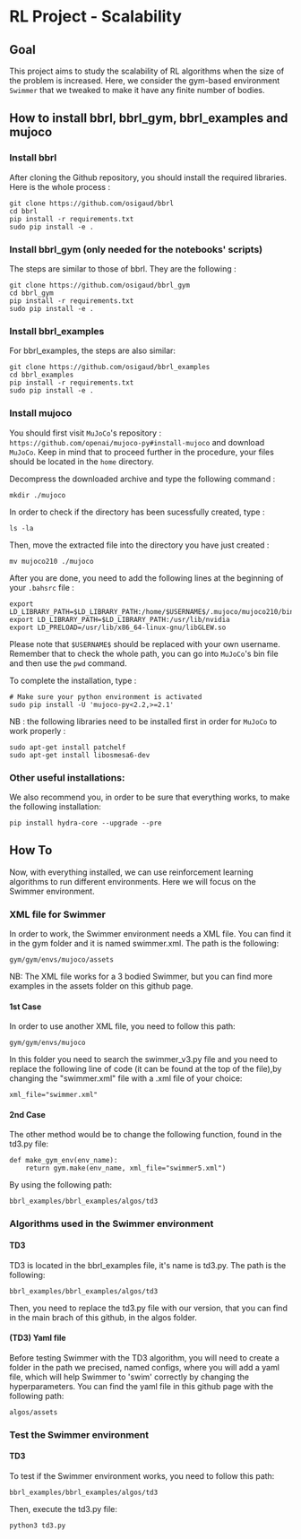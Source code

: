 # RL Project - Scalability

## Goal

This project aims to study the scalability of RL algorithms when the size of the problem is increased. Here, we consider the gym-based environment `Swimmer` that we tweaked to make it have any finite number of bodies.

## How to install bbrl, bbrl_gym, bbrl_examples and mujoco
### Install bbrl

After cloning the Github repository, you should install the required libraries. Here is the whole process :
```
git clone https://github.com/osigaud/bbrl
cd bbrl
pip install -r requirements.txt
sudo pip install -e .
```


### Install bbrl_gym (only needed for the notebooks' scripts)

The steps are similar to those of bbrl. They are the following :
```
git clone https://github.com/osigaud/bbrl_gym
cd bbrl_gym
pip install -r requirements.txt
sudo pip install -e .
```

### Install bbrl_examples
For bbrl_examples, the steps are also similar:
```
git clone https://github.com/osigaud/bbrl_examples
cd bbrl_examples
pip install -r requirements.txt
sudo pip install -e .
```

### Install mujoco

You should first visit `MuJoCo`'s repository : `https://github.com/openai/mujoco-py#install-mujoco` and download `MuJoCo`. Keep in mind that to proceed further in the procedure, your files should be located in the `home` directory.

Decompress the downloaded archive and type the following command : 
```
mkdir ./mujoco
```

In order to check if the directory has been sucessfully created, type :
```
ls -la
```

Then, move the extracted file into the directory you have just created :
```
mv mujoco210 ./mujoco
```

After you are done, you need to add the following lines at the beginning of your `.bahsrc` file :
```
export LD_LIBRARY_PATH=$LD_LIBRARY_PATH:/home/$USERNAME$/.mujoco/mujoco210/bin
export LD_LIBRARY_PATH=$LD_LIBRARY_PATH:/usr/lib/nvidia
export LD_PRELOAD=/usr/lib/x86_64-linux-gnu/libGLEW.so
```

Please note that `$USERNAME$` should be replaced with your own username. Remember that to check the whole path, you can go into `MuJoCo`'s bin file and then use the `pwd` command.

To complete the installation, type :
```
# Make sure your python environment is activated
sudo pip install -U 'mujoco-py<2.2,>=2.1'
```

NB : the following libraries need to be installed first in order for `MuJoCo` to work properly :
```
sudo apt-get install patchelf
sudo apt-get install libosmesa6-dev
```
### Other useful installations:
We also recommend you, in order to be sure that everything works, to make the following installation:
```
pip install hydra-core --upgrade --pre
```
## How To
Now, with everything installed, we can use reinforcement learning algorithms to run different environments. Here we will focus on the Swimmer environment.

### XML file for Swimmer
In order to work, the Swimmer environment needs a XML file. You can find it in the gym folder and it is named swimmer.xml. The path is the following:
```
gym/gym/envs/mujoco/assets
```
NB: The XML file works for a 3 bodied Swimmer, but you can find more examples in the assets folder on this github page.

#### 1st Case

In order to use another XML file, you need to follow this path:
```
gym/gym/envs/mujoco
```
In this folder you need to search the swimmer_v3.py file and you need to replace the following line of code (it can be found at the top of the file),by changing the "swimmer.xml" file with a .xml file of your choice:
```
xml_file="swimmer.xml"
```

#### 2nd Case
The other method would be to change the following function, found in the td3.py file:
```
def make_gym_env(env_name):
    return gym.make(env_name, xml_file="swimmer5.xml")
```
By using the following path:
```
bbrl_examples/bbrl_examples/algos/td3
```

### Algorithms used in the Swimmer environment
#### TD3
TD3 is located in the bbrl_examples file, it's name is td3.py. The path is the following:
```
bbrl_examples/bbrl_examples/algos/td3
```
Then, you need to replace the td3.py file with our version, that you can find in the main brach of this github, in the algos folder.

#### (TD3) Yaml file
Before testing Swimmer with the TD3 algorithm, you will need to create a folder in the path we precised, named configs, where you will add a yaml file, which will help Swimmer to 'swim' correctly by changing the hyperparameters. You can find the yaml file in this github page with the following path:
```
algos/assets
```

### Test the Swimmer environment
#### TD3
To test if the Swimmer environment works, you need to follow this path:
```
bbrl_examples/bbrl_examples/algos/td3
```
Then, execute the td3.py file:
```
python3 td3.py
```

